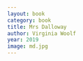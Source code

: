 ```yaml
---
layout: book
category: book
title: Mrs Dalloway
author: Virginia Woolf
year: 2019
image: md.jpg
---
```

